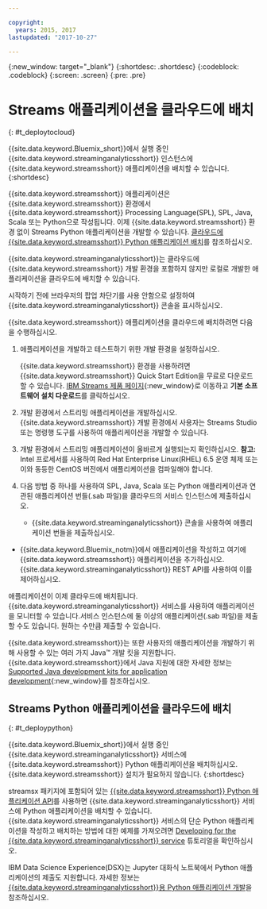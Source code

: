 ```yaml
---

copyright:
  years: 2015, 2017
lastupdated: "2017-10-27"

---
```


<!-- Attribute definitions -->
{:new_window: target="_blank"}
{:shortdesc: .shortdesc}
{:codeblock: .codeblock}
{:screen: .screen}
{:pre: .pre}

# Streams 애플리케이션을 클라우드에 배치
{: #t_deploytocloud}

{{site.data.keyword.Bluemix_short}}에서 실행 중인 {{site.data.keyword.streaminganalyticsshort}} 인스턴스에 {{site.data.keyword.streamsshort}} 애플리케이션을 배치할 수 있습니다.
{:shortdesc}

{{site.data.keyword.streamsshort}} 애플리케이션은 {{site.data.keyword.streamsshort}} 환경에서 {{site.data.keyword.streamsshort}} Processing Language(SPL), SPL, Java, Scala 또는 Python으로 작성됩니다. 이제 {{site.data.keyword.streamsshort}} 환경 없이 Streams Python 애플리케이션을 개발할 수 있습니다. [클라우드에 {{site.data.keyword.streamsshort}} Python 애플리케이션 배치](docs/services/StreamingAnalytics/t_deploytocloud.html#t_deploypython)를 참조하십시오. 


{{site.data.keyword.streaminganalyticsshort}}는 클라우드에 {{site.data.keyword.streamsshort}} 개발 환경을 포함하지 않지만 로컬로 개발한 애플리케이션을 클라우드에 배치할 수 있습니다. 

시작하기 전에 브라우저의 팝업 차단기를 사용 안함으로 설정하여 {{site.data.keyword.streaminganalyticsshort}} 콘솔을 표시하십시오. 

{{site.data.keyword.streamsshort}} 애플리케이션을 클라우드에 배치하려면 다음을 수행하십시오. 

1. 애플리케이션을 개발하고 테스트하기 위한 개발 환경을 설정하십시오. 

	{{site.data.keyword.streamsshort}} 환경을 사용하려면 {{site.data.keyword.streamsshort}} Quick Start Edition을 무료로 다운로드할 수 있습니다. [IBM Streams 제품 페이지](http://www.ibm.com/analytics/us/en/technology/stream-computing/){:new_window}로 이동하고 **기본 소프트웨어 설치 다운로드**를 클릭하십시오.

2. 개발 환경에서 스트리밍 애플리케이션을 개발하십시오. {{site.data.keyword.streamsshort}} 개발 환경에서 사용자는 Streams Studio 또는 명령행 도구를 사용하여 애플리케이션을 개발할 수 있습니다. 

3. 개발 환경에서 스트리밍 애플리케이션이 올바르게 실행되는지 확인하십시오.
**참고:** Intel 프로세서를 사용하여 Red Hat Enterprise Linux(RHEL) 6.5 운영 체제 또는 이와 동등한 CentOS 버전에서 애플리케이션을 컴파일해야 합니다. 

4. 다음 방법 중 하나를 사용하여 SPL, Java, Scala 또는 Python 애플리케이션과 연관된 애플리케이션 번들(.sab 파일)을 클라우드의 서비스 인스턴스에 제출하십시오. 
	* {{site.data.keyword.streaminganalyticsshort}} 콘솔을 사용하여 애플리케이션 번들을 제출하십시오.
  * {{site.data.keyword.Bluemix_notm}}에서 애플리케이션을 작성하고 여기에 {{site.data.keyword.streamsshort}} 애플리케이션을 추가하십시오. {{site.data.keyword.streaminganalyticsshort}} REST API를 사용하여 이를 제어하십시오. 

애플리케이션이 이제 클라우드에 배치됩니다. {{site.data.keyword.streaminganalyticsshort}} 서비스를 사용하여 애플리케이션을 모니터할 수 있습니다.서비스 인스턴스에 둘 이상의 애플리케이션(.sab 파일)을 제출할 수도 있습니다. 원하는 수만큼 제출할 수 있습니다. 

{{site.data.keyword.streamsshort}}는 또한 사용자의 애플리케이션을 개발하기 위해 사용할 수 있는 여러 가지 Java™ 개발 킷을 지원합니다. {{site.data.keyword.streamsshort}}에서 Java 지원에 대한 자세한 정보는 [Supported Java development kits for application development](https://www.ibm.com/support/knowledgecenter/en/SSCRJU_4.2.0/com.ibm.streams.install.doc/doc/ibminfospherestreams-install-prerequisites-java-supported-sdks.html){:new_window}를 참조하십시오.


## Streams Python 애플리케이션을 클라우드에 배치
{: #t_deploypython}

{{site.data.keyword.Bluemix_short}}에서 실행 중인 {{site.data.keyword.streaminganalyticsshort}} 서비스에 {{site.data.keyword.streamsshort}} Python 애플리케이션을 배치하십시오. {{site.data.keyword.streamsshort}} 설치가 필요하지 않습니다.
{:shortdesc}

streamsx 패키지에 포함되어 있는 [{{site.data.keyword.streamsshort}} Python 애플리케이션 API](http://ibmstreams.github.io/streamsx.documentation/docs/python/python-appapi-devguide/#50-api-features)를 사용하면 {{site.data.keyword.streaminganalyticsshort}} 서비스에 Python 애플리케이션을 배치할 수 있습니다. {{site.data.keyword.streaminganalyticsshort}} 서비스의 단순 Python 애플리케이션을 작성하고 배치하는 방법에 대한 예제를 가져오려면 [Developing for the {{site.data.keyword.streaminganalyticsshort}} service](http://ibmstreams.github.io/streamsx.documentation/docs/python/1.6/python-appapi-devguide-2a/index.html) 튜토리얼을 확인하십시오. 

IBM Data Science Experience(DSX)는 Jupyter 대화식 노트북에서 Python 애플리케이션의 제출도 지원합니다. 자세한 정보는 [{{site.data.keyword.streaminganalyticsshort}}용 Python 애플리케이션 개발](/docs/services/StreamingAnalytics/t_develop_apps_python.html)을 참조하십시오. 
